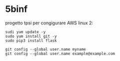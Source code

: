 # 5binf
progetto tpsi
per congigurare AWS linux 2:
```
sudi yum update -y
sudo yum install git -y
sudo pip3 install flask

git config --global user.name myname
git config --global user.name example@example.com
```
